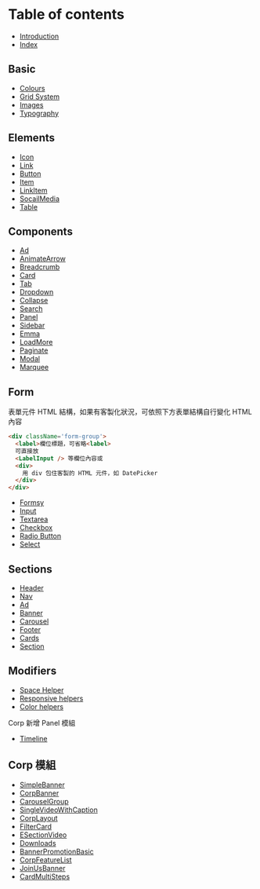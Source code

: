 # Table of contents

* [Introduction](README.md)
* [Index](index.md)

## Basic

* [Colours](basic/colours.md)
* [Grid System](basic/grid-system.md)
* [Images](basic/images.md)
* [Typography](basic/typography.md)

## Elements

* [Icon](elements/icon.md)
* [Link](elements/link.md)
* [Button](elements/button.md)
* [Item](elements/item.md)
* [LinkItem](elements/linkitem.md)
* [SocailMedia](elements/socailmedia.md)
* [Table](elements/table.md)

## Components

* [Ad](components/ad.md)
* [AnimateArrow](components/animatearrow.md)
* [Breadcrumb](components/breadcrumb.md)
* [Card](components/card.md)
* [Tab](components/tab.md)
* [Dropdown](components/dropdown.md)
* [Collapse](components/collapse.md)
* [Search](components/hotword.md)
* [Panel](components/panel.md)
* [Sidebar](components/sidebar.md)
* [Emma](components/emma.md)
* [LoadMore](components/loadmore.md)
* [Paginate](components/paginate.md)
* [Modal](components/modal.md)
* [Marquee](components/marquee.md)

## Form

表單元件 HTML 結構，如果有客製化狀況，可依照下方表單結構自行變化 HTML 內容
```html
<div className='form-group'>
  <label>欄位標題，可省略<label>
  可直接放 
  <LabelInput /> 等欄位內容或
  <div>
    用 div 包住客製的 HTML 元件，如 DatePicker
  </div>
</div>
```

* [Formsy](form/formsy.md)
* [Input](form/input.md)
* [Textarea](form/textarea.md)
* [Checkbox](form/checkbox.md)
* [Radio Button](form/radio-button.md)
* [Select](form/select.md)

## Sections

* [Header](sections/header.md)
* [Nav](sections/nav.md)
* [Ad](sections/ad.md)
* [Banner](sections/banner.md)
* [Carousel](sections/carousel.md)
* [Footer](sections/footer.md)
* [Cards](sections/card.md)
* [Section](sections/section.md)

## Modifiers

* [Space Helper](modifiers/space-helper.md)
* [Responsive helpers](modifiers/responsive-helpers.md)
* [Color helpers](modifiers/color-helpers.md)

Corp 新增 Panel 模組
* [Timeline](components/timeline.md)

## Corp 模組
* [SimpleBanner](corp/simple-banner.md)
* [CorpBanner](corp/corp-banner.md)
* [CarouselGroup](corp/carousel-group.md)
* [SingleVideoWithCaption](corp/single-video-with-caption.md)
* [CorpLayout](corp/corp-layout.md)
* [FilterCard](corp/filter-card.md)
* [ESectionVideo](corp/e-section-video.md)
* [Downloads](corp/downloads.md)
* [BannerPromotionBasic](corp/banner-promotion-basic.md)
* [CorpFeatureList](corp/corp-feature-list.md)
* [JoinUsBanner](corp/join-us-banner.md)
* [CardMultiSteps](corp/card-multi-steps.md)